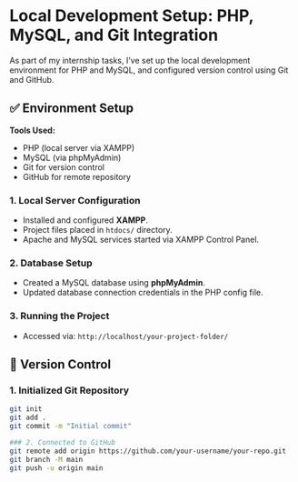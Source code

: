# Local Development Setup: PHP, MySQL, and Git Integration

As part of my internship tasks, I’ve set up the local development environment for PHP and MySQL, and configured version control using Git and GitHub.

## ✅ Environment Setup

**Tools Used:**
- PHP (local server via XAMPP)
- MySQL (via phpMyAdmin)
- Git for version control
- GitHub for remote repository

### 1. Local Server Configuration
- Installed and configured **XAMPP**.
- Project files placed in `htdocs/` directory.
- Apache and MySQL services started via XAMPP Control Panel.

### 2. Database Setup
- Created a MySQL database using **phpMyAdmin**.
- Updated database connection credentials in the PHP config file.

### 3. Running the Project
- Accessed via: `http://localhost/your-project-folder/`

## 🔄 Version Control

### 1. Initialized Git Repository
```bash
git init
git add .
git commit -m "Initial commit"

### 2. Connected to GitHub
git remote add origin https://github.com/your-username/your-repo.git
git branch -M main
git push -u origin main
